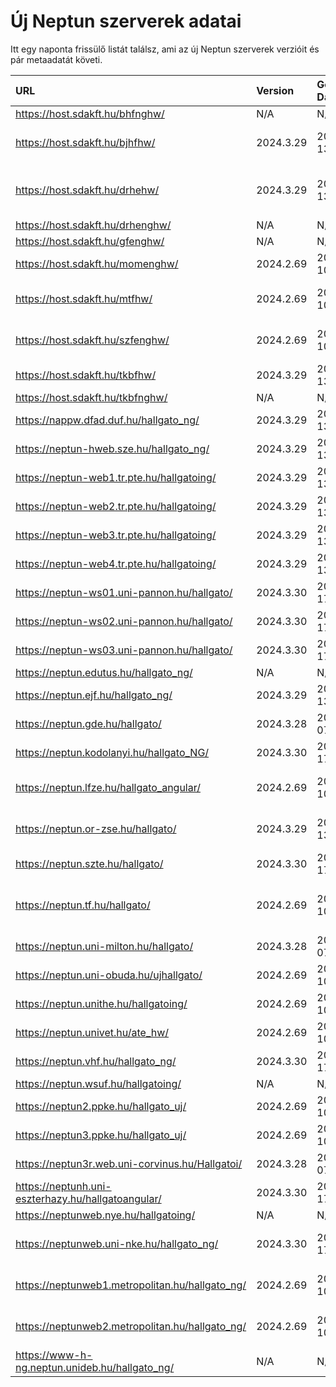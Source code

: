 # Új Neptun szerverek adatai

Itt egy naponta frissülő listát találsz, ami az új Neptun szerverek verzióit és pár metaadatát követi.

| URL                                                | Version   | Generation Date     | Organization Name                             | Captcha Required |
|:-------------------------------------------------|:--------|:------------------|:--------------------------------------------|:---------------|
| https://host.sdakft.hu/bhfnghw/                    | N/A       | N/A                 | N/A                                           | N/A              |
| https://host.sdakft.hu/bjhfhw/                     | 2024.3.29 | 2025-03-13T13:36:31 | Brenner János Hittudományi Főiskola           | 3                |
| https://host.sdakft.hu/drhehw/                     | 2024.3.29 | 2025-03-13T13:36:31 | Debreceni Református Hittudományi Egyetem     | 3                |
| https://host.sdakft.hu/drhenghw/                   | N/A       | N/A                 | N/A                                           | N/A              |
| https://host.sdakft.hu/gfenghw/                    | N/A       | N/A                 | N/A                                           | N/A              |
| https://host.sdakft.hu/momenghw/                   | 2024.2.69 | 2025-03-10T13:06:48 | Moholy-Nagy Művészeti Egyetem                 | 3                |
| https://host.sdakft.hu/mtfhw/                      | 2024.2.69 | 2025-03-10T13:06:48 | Magyar Táncművészeti Egyetem                  | 3                |
| https://host.sdakft.hu/szfenghw/                   | 2024.2.69 | 2025-03-10T13:06:48 | Színház- és Filmművészeti Egyetem             | 3                |
| https://host.sdakft.hu/tkbfhw/                     | 2024.3.29 | 2025-03-13T13:36:31 | A Tan Kapuja Buddhista Főiskola               | 3                |
| https://host.sdakft.hu/tkbfnghw/                   | N/A       | N/A                 | N/A                                           | N/A              |
| https://nappw.dfad.duf.hu/hallgato_ng/             | 2024.3.29 | 2025-03-13T13:36:31 | Dunaújvárosi Egyetem                          | 3                |
| https://neptun-hweb.sze.hu/hallgato_ng/            | 2024.3.29 | 2025-03-13T13:36:31 | Széchenyi István Egyetem                      | 3                |
| https://neptun-web1.tr.pte.hu/hallgatoing/         | 2024.3.29 | 2025-03-13T13:36:31 | Pécsi Tudományegyetem                         | 3                |
| https://neptun-web2.tr.pte.hu/hallgatoing/         | 2024.3.29 | 2025-03-13T13:36:31 | Pécsi Tudományegyetem                         | 3                |
| https://neptun-web3.tr.pte.hu/hallgatoing/         | 2024.3.29 | 2025-03-13T13:36:31 | Pécsi Tudományegyetem                         | 3                |
| https://neptun-web4.tr.pte.hu/hallgatoing/         | 2024.3.29 | 2025-03-13T13:36:31 | Pécsi Tudományegyetem                         | 3                |
| https://neptun-ws01.uni-pannon.hu/hallgato/        | 2024.3.30 | 2025-03-17T13:25:05 | Pannon Egyetem                                | 3                |
| https://neptun-ws02.uni-pannon.hu/hallgato/        | 2024.3.30 | 2025-03-17T13:25:05 | Pannon Egyetem                                | 3                |
| https://neptun-ws03.uni-pannon.hu/hallgato/        | 2024.3.30 | 2025-03-17T13:25:05 | Pannon Egyetem                                | 3                |
| https://neptun.edutus.hu/hallgato_ng/              | N/A       | N/A                 | N/A                                           | N/A              |
| https://neptun.ejf.hu/hallgato_ng/                 | 2024.3.29 | 2025-03-13T13:36:31 | Eötvös József Főiskola                        | 3                |
| https://neptun.gde.hu/hallgato/                    | 2024.3.28 | 2025-03-07T14:05:39 | Gábor Dénes Egyetem                           | 3                |
| https://neptun.kodolanyi.hu/hallgato_NG/           | 2024.3.30 | 2025-03-17T13:25:05 | Kodolányi János Egyetem                       | 1                |
| https://neptun.lfze.hu/hallgato_angular/           | 2024.2.69 | 2025-03-10T13:06:48 | Liszt Ferenc Zeneművészeti Egyetem            | 3                |
| https://neptun.or-zse.hu/hallgato/                 | 2024.3.29 | 2025-03-13T13:36:31 | Országos Rabbiképző - Zsidó Egyetem           | 3                |
| https://neptun.szte.hu/hallgato/                   | 2024.3.30 | 2025-03-17T13:25:05 | Szegedi Tudományegyetem                       | 3                |
| https://neptun.tf.hu/hallgato/                     | 2024.2.69 | 2025-03-10T13:06:48 | Magyar Testnevelési és Sporttudományi Egyetem | 3                |
| https://neptun.uni-milton.hu/hallgato/             | 2024.3.28 | 2025-03-07T14:05:39 | Milton Friedman Egyetem                       | 3                |
| https://neptun.uni-obuda.hu/ujhallgato/            | 2024.2.69 | 2025-03-10T13:06:48 | Óbudai Egyetem                                | 3                |
| https://neptun.unithe.hu/hallgatoing/              | 2024.2.69 | 2025-03-10T13:06:48 | Tokaj-Hegyalja Egyetem                        | 1                |
| https://neptun.univet.hu/ate_hw/                   | 2024.2.69 | 2025-03-10T13:06:48 | Állatorvostudományi Egyetem                   | 3                |
| https://neptun.vhf.hu/hallgato_ng/                 | 2024.3.30 | 2025-03-17T13:25:05 | Veszprémi Érseki Főiskola                     | 3                |
| https://neptun.wsuf.hu/hallgatoing/                | N/A       | N/A                 | N/A                                           | N/A              |
| https://neptun2.ppke.hu/hallgato_uj/               | 2024.2.69 | 2025-03-10T13:06:48 | Pázmány Péter Katolikus Egyetem               | 3                |
| https://neptun3.ppke.hu/hallgato_uj/               | 2024.2.69 | 2025-03-10T13:06:48 | Pázmány Péter Katolikus Egyetem               | 3                |
| https://neptun3r.web.uni-corvinus.hu/Hallgatoi/    | 2024.3.28 | 2025-03-07T14:05:39 | Budapesti Corvinus Egyetem                    | 3                |
| https://neptunh.uni-eszterhazy.hu/hallgatoangular/ | 2024.3.30 | 2025-03-17T13:25:05 | Eszterházy Károly Katolikus Egyetem           | 3                |
| https://neptunweb.nye.hu/hallgatoing/              | N/A       | N/A                 | N/A                                           | N/A              |
| https://neptunweb.uni-nke.hu/hallgato_ng/          | 2024.3.30 | 2025-03-17T13:25:05 | Nemzeti Közszolgálati Egyetem                 | 3                |
| https://neptunweb1.metropolitan.hu/hallgato_ng/    | 2024.2.69 | 2025-03-10T13:06:48 | Budapesti Metropolitan Egyetem                | 3                |
| https://neptunweb2.metropolitan.hu/hallgato_ng/    | 2024.2.69 | 2025-03-10T13:06:48 | Budapesti Metropolitan Egyetem                | 3                |
| https://www-h-ng.neptun.unideb.hu/hallgato_ng/     | N/A       | N/A                 | N/A                                           | N/A              |